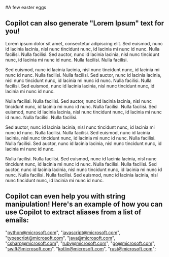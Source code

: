 #A few easter eggs

## Copilot can also generate "Lorem Ipsum" text for you!

Lorem ipsum dolor sit amet, consectetur adipiscing elit. Sed euismod, nunc id lacinia lacinia, nisl nunc tincidunt nunc, id lacinia mi nunc id nunc. Nulla facilisi. Nulla facilisi. Sed auctor, nunc id lacinia lacinia, nisl nunc tincidunt nunc, id lacinia mi nunc id nunc. Nulla facilisi. Nulla facilisi.

Sed euismod, nunc id lacinia lacinia, nisl nunc tincidunt nunc, id lacinia mi nunc id nunc. Nulla facilisi. Nulla facilisi. Sed auctor, nunc id lacinia lacinia, nisl nunc tincidunt nunc, id lacinia mi nunc id nunc. Nulla facilisi. Nulla facilisi. Sed euismod, nunc id lacinia lacinia, nisl nunc tincidunt nunc, id lacinia mi nunc id nunc.

Nulla facilisi. Nulla facilisi. Sed auctor, nunc id lacinia lacinia, nisl nunc tincidunt nunc, id lacinia mi nunc id nunc. Nulla facilisi. Nulla facilisi. Sed euismod, nunc id lacinia lacinia, nisl nunc tincidunt nunc, id lacinia mi nunc id nunc. Nulla facilisi. Nulla facilisi.

Sed auctor, nunc id lacinia lacinia, nisl nunc tincidunt nunc, id lacinia mi nunc id nunc. Nulla facilisi. Nulla facilisi. Sed euismod, nunc id lacinia lacinia, nisl nunc tincidunt nunc, id lacinia mi nunc id nunc. Nulla facilisi. Nulla facilisi. Sed auctor, nunc id lacinia lacinia, nisl nunc tincidunt nunc, id lacinia mi nunc id nunc.

Nulla facilisi. Nulla facilisi. Sed euismod, nunc id lacinia lacinia, nisl nunc tincidunt nunc, id lacinia mi nunc id nunc. Nulla facilisi. Nulla facilisi. Sed auctor, nunc id lacinia lacinia, nisl nunc tincidunt nunc, id lacinia mi nunc id nunc. Nulla facilisi. Nulla facilisi. Sed euismod, nunc id lacinia lacinia, nisl nunc tincidunt nunc, id lacinia mi nunc id nunc.

## Copilot can even help you with string manipulation! Here's an example of how you can use Copilot to extract aliases from a list of emails:

"python@microsoft.com",
"javascript@microsoft.com",
"typescript@microsoft.com",
"java@microsoft.com",
"csharp@microsoft.com",
"ruby@microsoft.com",
"go@microsoft.com",
"swift@microsoft.com",
"kotlin@microsoft.com",
"rust@microsoft.com";

